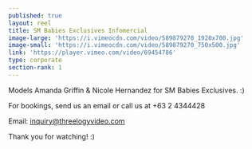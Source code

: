 ```yaml
---
published: true
layout: reel
title: SM Babies Exclusives Infomercial
image-large: 'https://i.vimeocdn.com/video/589879270_1920x700.jpg'
image-small: 'https://i.vimeocdn.com/video/589879270_750x500.jpg'
link: 'https://player.vimeo.com/video/69454786'
type: corporate
section-rank: 1
---
```

Models Amanda Griffin & Nicole Hernandez for SM Babies Exclusives. :) 

For bookings, send us an email or call us at +63 2 4344428

Email: inquiry@threelogyvideo.com

Thank you for watching! :)
